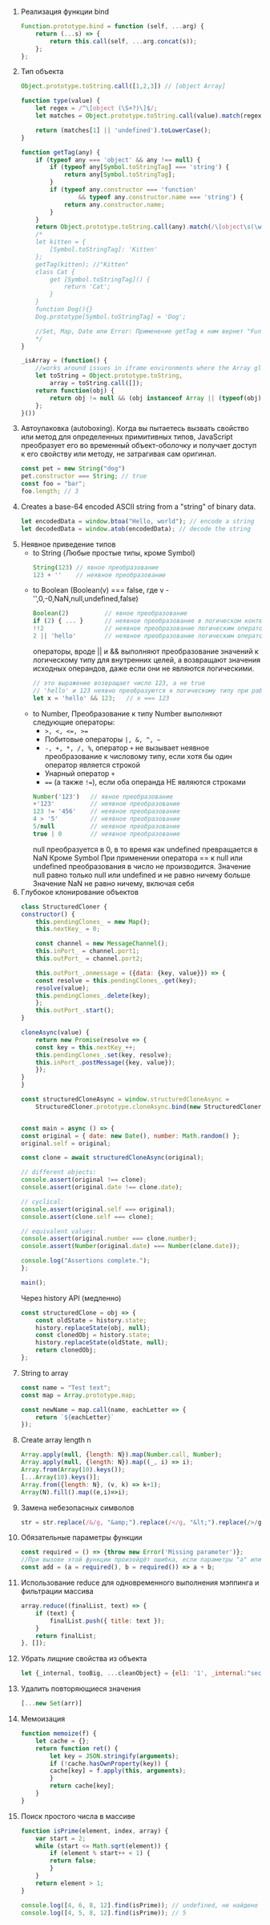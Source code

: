 1.  Реализация функции bind
    ```javascript
    Function.prototype.bind = function (self, ...arg) {
        return (...s) => {
            return this.call(self, ...arg.concat(s));
        };
    };
    ```
2. Тип объекта
    ```javascript
    Object.prototype.toString.call([1,2,3]) // [object Array]

    function type(value) {
        let regex = /^\[object (\S+?)\]$/;
        let matches = Object.prototype.toString.call(value).match(regex) || [];

        return (matches[1] || 'undefined').toLowerCase();
    }

    function getTag(any) {
        if (typeof any === 'object' && any !== null) {
            if (typeof any[Symbol.toStringTag] === 'string') {
                return any[Symbol.toStringTag];
            }
            if (typeof any.constructor === 'function' 
                    && typeof any.constructor.name === 'string') {
                return any.constructor.name;
            }
        }
        return Object.prototype.toString.call(any).match(/\[object\s(\w+)]/)[1];
        /*
        let kitten = {
            [Symbol.toStringTag]: 'Kitten'
        };
        getTag(kitten); //"Kitten"
        class Cat {
            get [Symbol.toStringTag]() {
                return 'Cat';
            }
        }
        function Dog(){}
        Dog.prototype[Symbol.toStringTag] = 'Dog';

        //Set, Map, Date или Error: Применение getTag к ним вернет "Function", потому что это и есть функции — конструкторы итерируемых коллекций, даты и ошибки. От экземпляров мы получим соответственно — "Set", "Map", "Date" и "Error".
        */
    }

    _isArray = (function() { 
        //works around issues in iframe environments where the Array global isn't shared, thus if the object originates in a different window/iframe, "(obj instanceof Array)" will evaluate false. We added some speed optimizations to avoid Object.prototype.toString.call() unless it's absolutely necessary because it's VERY slow (like 20x slower)
        let toString = Object.prototype.toString,
            array = toString.call([]);
        return function(obj) {
            return obj != null && (obj instanceof Array || (typeof(obj) === "object" && !!obj.push && toString.call(obj) === array));
        };
    }())
    ```
3. Автоупаковка (autoboxing). Когда вы пытаетесь вызвать свойство или метод для определенных примитивных типов, JavaScript преобразует его во временный объект-оболочку и получает доступ к его свойству или методу, не затрагивая сам оригинал.
    ```javascript
    const pet = new String("dog")
    pet.constructor === String; // true
    const foo = "bar";
    foo.length; // 3
    ```
4. Creates a base-64 encoded ASCII string from a "string" of binary data.
    ```javascript
    let encodedData = window.btoa("Hello, world"); // encode a string
    let decodedData = window.atob(encodedData); // decode the string
    ```
5. Неявное приведение типов
    * to String (Любые простые типы, кроме Symbol)
        ```javascript
        String(123) // явное преобразование
        123 + ''    // неявное преобразование
        ```
    * to Boolean (Boolean(v) === false, где v - '',0,-0,NaN,null,undefined,false)
        ```javascript
        Boolean(2)          // явное преобразование
        if (2) { ... }      // неявное преобразование в логическом контексте
        !!2                 // неявное преобразование логическим оператором
        2 || 'hello'        // неявное преобразование логическим оператором
        ```
        операторы, вроде || и && выполняют преобразование значений к логическому типу для внутренних целей, а возвращают значения исходных операндов, даже если они не являются логическими.
        ```javascript
        // это выражение возвращает число 123, а не true
        // 'hello' и 123 неявно преобразуются к логическому типу при работе оператора && для вычисления значения выражения
        let x = 'hello' && 123;   // x === 123
        ```
    * to Number, Преобразование к типу Number выполняют следующие операторы: 
        * `>, <, <=, >=`
        * Побитовые операторы `|, &, ^, ~`
        * `-, +, *, /, %`, оператор `+` не вызывает неявное преобразование к числовому типу, если хотя бы один оператор является строкой
        * Унарный оператор `+`
        * `==` (а также `!=`), если оба операнда НЕ являются строками
        ```javascript
        Number('123')   // явное преобразование
        +'123'          // неявное преобразование
        123 != '456'    // неявное преобразование
        4 > '5'         // неявное преобразование
        5/null          // неявное преобразование
        true | 0        // неявное преобразование
        ```
        null преобразуется в 0, в то время как undefined превращается в NaN
        Кроме Symbol
        При применении оператора == к null или undefined преобразования в число не производится. Значение null равно только null или undefined и не равно ничему больше
        Значение NaN не равно ничему, включая себя
6. Глубокое клонирование объектов
    ```javascript
    class StructuredCloner {
    constructor() {
        this.pendingClones_ = new Map();
        this.nextKey_ = 0;

        const channel = new MessageChannel();
        this.inPort_ = channel.port1;
        this.outPort_ = channel.port2;

        this.outPort_.onmessage = ({data: {key, value}}) => {
        const resolve = this.pendingClones_.get(key);
        resolve(value);
        this.pendingClones_.delete(key);
        };
        this.outPort_.start();
    }

    cloneAsync(value) {
        return new Promise(resolve => {
        const key = this.nextKey_++;
        this.pendingClones_.set(key, resolve);
        this.inPort_.postMessage({key, value});
        });
    }
    }

    const structuredCloneAsync = window.structuredCloneAsync =
        StructuredCloner.prototype.cloneAsync.bind(new StructuredCloner);


    const main = async () => {
    const original = { date: new Date(), number: Math.random() };
    original.self = original;

    const clone = await structuredCloneAsync(original);

    // different objects:
    console.assert(original !== clone);
    console.assert(original.date !== clone.date);

    // cyclical:
    console.assert(original.self === original);
    console.assert(clone.self === clone);

    // equivalent values:
    console.assert(original.number === clone.number);
    console.assert(Number(original.date) === Number(clone.date));

    console.log("Assertions complete.");
    };

    main();
    ```
    Через history API (медленно)
    ```javascript
    const structuredClone = obj => {
        const oldState = history.state;
        history.replaceState(obj, null);
        const clonedObj = history.state;
        history.replaceState(oldState, null);
        return clonedObj;
    };
    ```
7. String to array
    ```javascript
    const name = "Test text";
    const map = Array.prototype.map;

    const newName = map.call(name, eachLetter => {
        return `${eachLetter}`
    });
    ```
8. Create array length n
    ```javascript
    Array.apply(null, {length: N}).map(Number.call, Number);
    Array.apply(null, {length: N}).map((_, i) => i);
    Array.from(Array(10).keys());
    [...Array(10).keys()];
    Array.from({length: N}, (v, k) => k+1);
    Array(N).fill().map((e,i)=>i);
    ```
9. Замена небезопасных символов
    ```javascript
    str = str.replace(/&/g, "&amp;").replace(/</g, "&lt;").replace(/>/g, "&gt;");
    ```
10. Обязательные параметры функции
    ```javascript
    const required = () => {throw new Error('Missing parameter')};
    //При вызове этой функции произойдёт ошибка, если параметры "a" или "b" не заданы
    const add = (a = required(), b = required()) => a + b;
    ```
11. Использование reduce для одновременного выполнения мэппинга и фильтрации массива
    ```javascript
    array.reduce((finalList, text) => {
        if (text) {
            finalList.push({ title: text });
        }
        return finalList;
    }, []);
    ```
12. Убрать лищние свойства из объекта 
    ```javascript
    let {_internal, tooBig, ...cleanObject} = {el1: '1', _internal:"secret", tooBig:{}, el2: '2', el3: '3'};
    ```
13. Удалить повторяющиеся значения 
    ```javascript
    [...new Set(arr)]
    ```
14. Мемоизация 
    ```javascript
    function memoize(f) {
        let cache = {};
        return function ret() {
            let key = JSON.stringify(arguments);
            if (!cache.hasOwnProperty(key)) {
            cache[key] = f.apply(this, arguments);
            }
            return cache[key];
        }
    }
    ```
15. Поиск простого числа в массиве
    ```javascript
    function isPrime(element, index, array) {
        var start = 2;
        while (start <= Math.sqrt(element)) {
            if (element % start++ < 1) {
            return false;
            }
        }
        return element > 1;
    }

    console.log([4, 6, 8, 12].find(isPrime)); // undefined, не найдено
    console.log([4, 5, 8, 12].find(isPrime)); // 5
    ```
